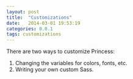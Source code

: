 ```yaml
---
layout: post
title:  "Customizations"
date:   2014-03-01 19:53:19
categories: 0.0.1
tags: customizations
---
```


There are two ways to customize Princess:

1. Changing the variables for colors, fonts, etc.
2. Writing your own custom Sass.